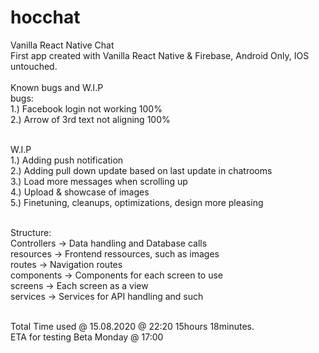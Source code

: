 # hocchat

Vanilla React Native Chat<br />
First app created with Vanilla React Native & Firebase, Android Only, IOS untouched.<br /><br />
Known bugs and W.I.P<br />
bugs:<br />
1.) Facebook login not working 100%<br />
2.) Arrow of 3rd text not aligning 100%<br /><br />

W.I.P<br />
1.) Adding push notification<br />
2.) Adding pull down update based on last update in chatrooms<br />
3.) Load more messages when scrolling up<br />
4.) Upload & showcase of images<br />
5.) Finetuning, cleanups, optimizations, design more pleasing<br /><br />

Structure:<br />
Controllers -> Data handling and Database calls<br />
resources -> Frontend ressources, such as images<br />
routes -> Navigation routes<br />
components -> Components for each screen to use<br />
screens -> Each screen as a view<br />
services -> Services for API handling and such<br /><br />

Total Time used @ 15.08.2020 @ 22:20 15hours 18minutes.<br />
ETA for testing Beta Monday @ 17:00<br />

